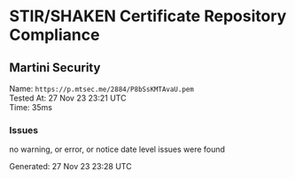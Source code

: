 # STIR/SHAKEN Certificate Repository Compliance

## Martini Security

Name: `https://p.mtsec.me/2884/P8bSsKMTAvaU.pem`\
Tested At: 27 Nov 23 23:21 UTC\
Time: 35ms

### Issues

no warning, or error, or notice date level issues were found

Generated: 27 Nov 23 23:28 UTC
